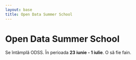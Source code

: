 ```yaml
---
layout: base
title: Open Data Summer School
---
```


<div class="jumbotron">
  <h1>Open Data Summer School</h1>
</div>

Se întâmplă ODSS. În perioada **23 iunie - 1 iulie**. O să fie fain.
